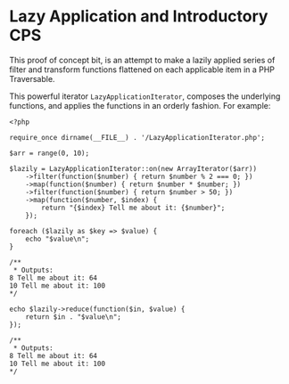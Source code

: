 # Lazy Application and Introductory CPS

This proof of concept bit, is an attempt to make a lazily
applied series of filter and transform functions flattened
on each applicable item in a PHP Traversable.

This powerful iterator `LazyApplicationIterator`, composes
the underlying functions, and applies the functions in an
orderly fashion. For example:

```
<?php

require_once dirname(__FILE__) . '/LazyApplicationIterator.php';

$arr = range(0, 10);

$lazily = LazyApplicationIterator::on(new ArrayIterator($arr))
	->filter(function($number) { return $number % 2 === 0; })
	->map(function($number) { return $number * $number; })
	->filter(function($number) { return $number > 50; })
	->map(function($number, $index) {
		return "{$index} Tell me about it: {$number}";
	});

foreach ($lazily as $key => $value) {
	echo "$value\n";
}

/**
 * Outputs:
8 Tell me about it: 64
10 Tell me about it: 100
*/

echo $lazily->reduce(function($in, $value) {
	return $in . "$value\n";
});

/**
 * Outputs:
8 Tell me about it: 64
10 Tell me about it: 100
*/
```


